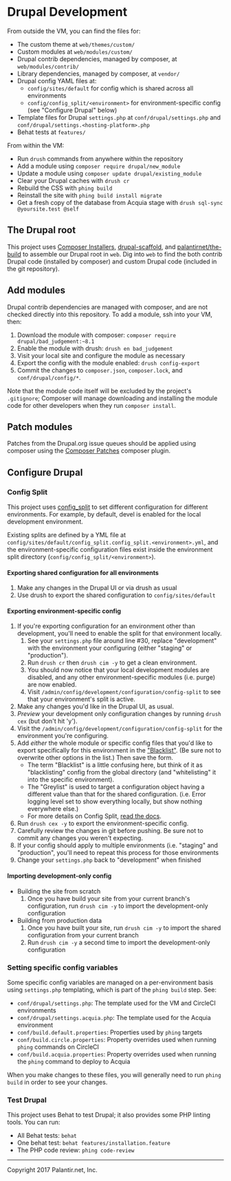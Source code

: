 # Drupal Development



From outside the VM, you can find the files for:

* The custom theme at `web/themes/custom/`
* Custom modules at `web/modules/custom/`
* Drupal contrib dependencies, managed by composer, at `web/modules/contrib/`
* Library dependencies, managed by composer, at `vendor/`
* Drupal config YAML files at:
    * `config/sites/default` for config which is shared across all environments
    * `config/config_split/<environment>` for environment-specific config (see "Configure Drupal" below)
* Template files for Drupal `settings.php` at `conf/drupal/settings.php` and `conf/drupal/settings.<hosting-platform>.php`
* Behat tests at `features/`

From within the VM:

* Run `drush` commands from anywhere within the repository
* Add a module using `composer require drupal/new_module`
* Update a module using `composer update drupal/existing_module`
* Clear your Drupal caches with `drush cr`
* Rebuild the CSS with `phing build`
* Reinstall the site with `phing build install migrate`
* Get a fresh copy of the database from Acquia stage with `drush sql-sync @yoursite.test @self`

## The Drupal root

This project uses [Composer Installers](https://github.com/composer/installers), [drupal-scaffold](https://github.com/drupal-composer/drupal-scaffold), and [palantirnet/the-build](https://github.com/palantirnet/the-build) to assemble our Drupal root in `web`. Dig into `web` to find the both contrib Drupal code (installed by composer) and custom Drupal code (included in the git repository).

## Add modules

Drupal contrib dependencies are managed with composer, and are not checked directly into this repository. To add a module, ssh into your VM, then:

1. Download the module with composer: `composer require drupal/bad_judgement:~8.1`
2. Enable the module with drush: `drush en bad_judgement`
3. Visit your local site and configure the module as necessary
4. Export the config with the module enabled: `drush config-export`
5. Commit the changes to `composer.json`, `composer.lock`, and `conf/drupal/config/*`.

Note that the module code itself will be excluded by the project's `.gitignore`; Composer will manage downloading and installing the module code for other developers when they run `composer install`.

## Patch modules

Patches from the Drupal.org issue queues should be applied using composer using the [Composer Patches](https://github.com/cweagans/composer-patches) composer plugin.


## Configure Drupal

### Config Split

This project uses [config_split](https://www.drupal.org/project/config_split) to set different configuration for different environments. For example, by default, devel is enabled for the local development environment.
 
Existing splits are defined by a YML file at `config/sites/default/config_split.config_split.<environment>.yml`, and the environment-specific configuration files exist inside the environment split directory (`config/config_split/<environment>`). 

#### Exporting shared configuration for all environments

1. Make any changes in the Drupal UI or via drush as usual
1. Use drush to export the shared configuration to `config/sites/default`

#### Exporting environment-specific config

1. If you're exporting configuration for an environment other than development, you'll need to enable the split for that environment locally.  
    1. See your `settings.php` file around line #30, replace "development" with the environment your configuring (either "staging" or "production").
    1. Run `drush cr` then `drush cim -y` to get a clean environment.
    1. You should now notice that your local development modules are disabled, and any other environment-specific modules (i.e. purge) are now enabled.
    1. Visit `/admin/config/development/configuration/config-split` to see that your environment's split is active.
1. Make any changes you'd like in the Drupal UI, as usual.
1. _Preview_ your development only configuration changes by running `drush cex` (but don't hit 'y').
1. Visit the `/admin/config/development/configuration/config-split` for the environment you're configuring.
1. Add _either_ the whole module or specific config files that you'd like to export specifically for this environment in the ["Blacklist"](https://www.drupal.org/docs/8/modules/configuration-split/blacklist). (Be sure not to overwrite other options in the list.) Then save the form.
    * The term "Blacklist" is a little confusing here, but think of it as "blacklisting" config from the global directory (and "whitelisting" it into the specific environment).
    * The "Greylist" is used to target a configuration object having a different value than that for the shared configuration. (i.e. Error logging level set to show everything locally, but show nothing everywhere else.)
    * For more details on Config Split, [read the docs](https://www.drupal.org/docs/8/modules/configuration-split).
1. Run `drush cex -y` to export the environment-specific config.
1. Carefully review the changes in git before pushing. Be sure not to commit any changes you weren't expecting.
1. If your config should apply to multiple environments (i.e. "staging" and "production", you'll need to repeat this process for those environments
1. Change your `settings.php` back to "development" when finished

#### Importing development-only config

* Building the site from scratch
    1. Once you have build your site from your current branch's configuration, run `drush cim -y` to import the development-only configuration
* Building from production data
    1. Once you have built your site, run `drush cim -y` to import the shared configuration from your current branch
    1. Run `drush cim -y` a second time to import the development-only configuration 

### Setting specific config variables

Some specific config variables are managed on a per-environment basis using `settings.php` templating, which is part of the `phing build` step. See:

* `conf/drupal/settings.php`: The template used for the VM and CircleCI environments
* `conf/drupal/settings.acquia.php`: The template used for the Acquia environment
* `conf/build.default.properties`: Properties used by `phing` targets
* `conf/build.circle.properties`: Property overrides used when running `phing` commands on CircleCI
* `conf/build.acquia.properties`: Property overrides used when running the `phing` command to deploy to Acquia

When you make changes to these files, you will generally need to run `phing build` in order to see your changes.

### Test Drupal

This project uses Behat to test Drupal; it also provides some PHP linting tools. You can run:

* All Behat tests: `behat`
* One behat test: `behat features/installation.feature`
* The PHP code review: `phing code-review`

----
Copyright 2017 Palantir.net, Inc.
